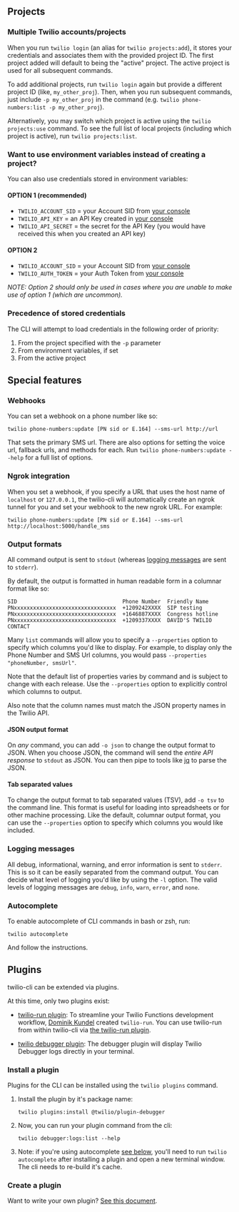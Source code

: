 ## Projects

### Multiple Twilio accounts/projects

When you run `twilio login` (an alias for `twilio projects:add`), it stores your credentials and associates them with the provided project ID. The first project added will default to being the "active" project. The active project is used for all subsequent commands.

To add additional projects, run `twilio login` again but provide a different project ID (like, `my_other_proj`). Then, when you run subsequent commands, just include `-p my_other_proj` in the command (e.g. `twilio phone-numbers:list -p my_other_proj`).

Alternatively, you may switch which project is active using the `twilio projects:use` command. To see the full list of local projects (including which project is active), run `twilio projects:list`.

### Want to use environment variables instead of creating a project?

You can also use credentials stored in environment variables:

#### OPTION 1 (recommended)
* `TWILIO_ACCOUNT_SID` = your Account SID from [your console](https://www.twilio.com/console)
* `TWILIO_API_KEY` = an API Key created in [your console](https://twil.io/get-api-key)
* `TWILIO_API_SECRET` = the secret for the API Key (you would have received this when you created an API key)

#### OPTION 2
* `TWILIO_ACCOUNT_SID` = your Account SID from [your console](https://www.twilio.com/console)
* `TWILIO_AUTH_TOKEN` = your Auth Token from [your console](https://www.twilio.com/console)

_NOTE: Option 2 should only be used in cases where you are unable to make use of option 1 (which are uncommon)._

### Precedence of stored credentials

The CLI will attempt to load credentials in the following order of priority:

1. From the project specified with the `-p` parameter
1. From environment variables, if set
1. From the active project

## Special features

### Webhooks

You can set a webhook on a phone number like so:

```
twilio phone-numbers:update [PN sid or E.164] --sms-url http://url
```

That sets the primary SMS url. There are also options for setting the voice url, fallback urls, and methods for each. Run `twilio phone-numbers:update --help` for a full list of options.

### Ngrok integration

When you set a webhook, if you specify a URL that uses the host name of `localhost` or `127.0.0.1`, the twilio-cli will automatically create an ngrok tunnel for you and set your webhook to the new ngrok URL. For example:

```
twilio phone-numbers:update [PN sid or E.164] --sms-url http://localhost:5000/handle_sms
```

### Output formats

All command output is sent to `stdout` (whereas [logging messages](#Loggingmessages) are sent to `stderr`).

By default, the output is formatted in human readable form in a columnar format like so:

```
SID                                 Phone Number  Friendly Name
PNxxxxxxxxxxxxxxxxxxxxxxxxxxxxxxxx  +1209242XXXX  SIP testing
PNxxxxxxxxxxxxxxxxxxxxxxxxxxxxxxxx  +1646887XXXX  Congress hotline
PNxxxxxxxxxxxxxxxxxxxxxxxxxxxxxxxx  +1209337XXXX  DAVID'S TWILIO CONTACT
```

Many `list` commands will allow you to specify a `--properties` option to specify which columns you'd like to display. For example, to display only the Phone Number and SMS Url columns, you would pass `--properties "phoneNumber, smsUrl"`.

Note that the default list of properties varies by command and is subject to change with each release. Use the `--properties` option to explicitly control which columns to output.

Also note that the column names must match the JSON property names in the Twilio API.

#### JSON output format

On _any_ command, you can add `-o json` to change the output format to JSON. When you choose JSON, the command will send the _entire API response_ to `stdout` as JSON. You can then pipe to tools like [jq](https://stedolan.github.io/jq/) to parse the JSON.

#### Tab separated values

To change the output format to tab separated values (TSV), add `-o tsv` to the command line. This format is useful for loading into spreadsheets or for other machine processing. Like the default, columnar output format, you can use the `--properties` option to specify which columns you would like included.

### Logging messages

All debug, informational, warning, and error information is sent to `stderr`. This is so it can be easily separated from the command output. You can decide what level of logging you'd like by using the `-l` option. The valid levels of logging messages are `debug`, `info`, `warn`, `error`, and `none`.

### Autocomplete

To enable autocomplete of CLI commands in bash or zsh, run:

```
twilio autocomplete
```

And follow the instructions.

## Plugins

twilio-cli can be extended via plugins.  

At this time, only two plugins exist:

* [twilio-run plugin](https://github.com/twilio-labs/plugin-serverless): To streamline your Twilio Functions development workflow, [Dominik Kundel](https://github.com/dkundel) created `twilio-run`. You can use twilio-run from within twilio-cli via [the twilio-run plugin](https://github.com/twilio-labs/plugin-serverless).  

* [twilio debugger plugin](https://github.com/twilio/plugin-debugger): The debugger plugin will display Twilio Debugger logs directly in your terminal.

### Install a plugin

Plugins for the CLI can be installed using the `twilio plugins` command.

1. Install the plugin by it's package name:

    ```
    twilio plugins:install @twilio/plugin-debugger
    ```

1. Now, you can run your plugin command from the cli:

    ```
    twilio debugger:logs:list --help
    ```

1. Note: if you're using autocomplete [see below](#autocomplete), you'll need to run `twilio autocomplete` after installing a plugin and open a new terminal window.  The cli needs to re-build it's cache.

### Create a plugin

Want to write your own plugin? [See this document](docs/plugins.md).
